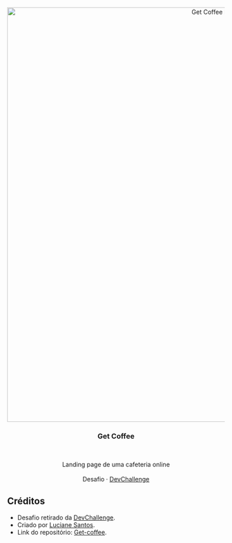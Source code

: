 <br />
<p align="center">
    <img src="https://raw.githubusercontent.com/lucianesantcs/get-coffee/master/design/mockup.png" alt="Get Coffee Design" width="960">

  <h3 align="center">Get Coffee</h3>
 <br />
  <p align="center">
     Landing page de uma cafeteria online
       <br />
    <br />
    Desafio
    ·
    <a href="https://devchallenge.com.br/">DevChallenge</a>
  </p>
</p>

## Créditos

- Desafio retirado da [DevChallenge](https://devchallenge.com.br/).
- Criado por [Luciane Santos](https://github.com/lucianesantcs/).
- Link do repositório: [Get-coffee](https://github.com/lucianesantcs/get-coffee).
